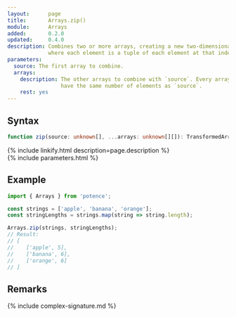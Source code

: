 ```yaml
---
layout:      page
title:       Arrays.zip()
module:      Arrays
added:       0.2.0
updated:     0.4.0
description: Combines two or more arrays, creating a new two-dimensional array
             where each element is a tuple of each element at that index.
parameters:
  source: The first array to combine.
  arrays:
    description: The other arrays to combine with `source`. Every array must
                 have the same number of elements as `source`.
    rest: yes
---
```

## Syntax

```ts
function zip(source: unknown[], ...arrays: unknown[][]): TransformedArrays
```

<div class="description">{% include linkify.html description=page.description %}</div>
{% include parameters.html %}

## Example

```ts
import { Arrays } from 'potence';

const strings = ['apple', 'banana', 'orange'];
const stringLengths = strings.map(string => string.length);

Arrays.zip(strings, stringLengths);
// Result:
// [
//    ['apple', 5],
//    ['banana', 6],
//    ['orange', 6]
// ]
```

## Remarks

{% include complex-signature.md %}
